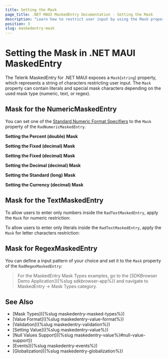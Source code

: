 ```yaml
---
title: Setting the Mask
page_title: .NET MAUI MaskedEntry Documentation - Setting the Mask
description: "Learn how to restrict user input by using the Mask property of the Telerik UI for .NET MAUI MaskedEntry."
position: 3
slug: maskedentry-mask
---
```


# Setting the Mask in .NET MAUI MaskedEntry

The Telerik MaskedEntry for .NET MAUI exposes a `Mask`(`string`) property, which represents a string of characters restricting user input. The `Mask` property can contain literals and special mask characters depending on the used mask type (numeric, text, or regex).

## Mask for the NumericMaskedEntry

You can set one of the [Standard Numeric Format Specifiers](https://docs.microsoft.com/en-us/dotnet/standard/base-types/standard-numeric-format-strings#standard-format-specifiers) to the `Mask` property of the `RadNumericMaskedEntry`.

**Setting the Percent (double) Mask**

<snippet id='numericmaskedentry-mask-p-xaml' />

**Setting the Fixed (decimal) Mask**

<snippet id='numericmaskedentry-mask-f-xaml' />

**Setting the Fixed (decimal) Mask**

<snippet id='numericmaskedentry-mask-g-xaml' />

**Setting the Decimal (decimal) Mask**

<snippet id='numericmaskedentry-mask-n-xaml' />

**Setting the Standard (long) Mask**

<snippet id='numericmaskedentry-mask-d-xaml' />

**Setting the Currency (decimal) Mask**

<snippet id='numericmaskedentry-mask-c-xaml' />

## Mask for the TextMaskedEntry

To allow users to enter only numbers inside the `RadTextMaskedEntry`, apply the `Mask` for numeric restriction:

<snippet id='textmaskedentry-numbers-xaml' />

To allow users to enter only literals inside the `RadTextMaskedEntry`, apply the `Mask` for letter characters restriction:

<snippet id='textmaskedentry-mask-xaml' />

## Mask for RegexMaskedEntry

You can define a input pattern of your choice and set it to the `Mask` property of the `RadRegexMaskedEntry`:

<snippet id='regexmaskedentry-xaml' />

> For the MaskedEntry Mask Types examples, go to the [SDKBrowser Demo Application]({%slug sdkbrowser-app%}) and navigate to MaskedEntry -> Mask Types category.

## See Also

- [Mask Types]({%slug maskedentry-masked-types%})
- [Value Format]({%slug maskedentry-value-format%})
- [Validation]({%slug maskedentry-validation%})
- [Setting Value]({%slug maskedentry-value%})
- [Null Values Support]({%slug maskedentry-value%}#null-value-support})
- [Events]({%slug maskedentry-events%})
- [Globalization]({%slug maskedentry-globalization%})
